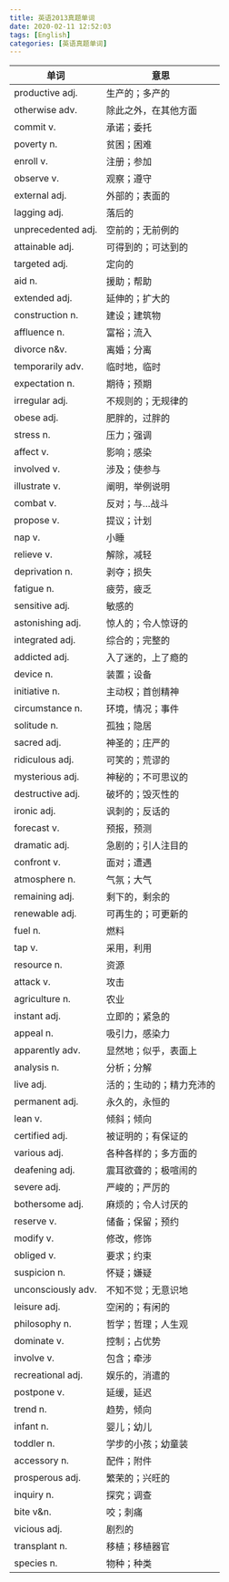 ```yaml
---
title: 英语2013真题单词
date: 2020-02-11 12:52:03
tags: [English]
categories: [英语真题单词]
---
```

|单词|意思|
|-|-|
|productive  adj.	|	生产的；多产的|
|otherwise  adv.	|	除此之外，在其他方面|
|commit  v.	|	承诺；委托|
|poverty  n.	|	贫困；困难|
|enroll  v.	|	注册；参加|
|observe  v.	|	观察；遵守|
|external  adj.	|	外部的；表面的|
|lagging    adj.	|	落后的|
|unprecedented  adj.	|	空前的；无前例的|
|attainable   adj.	|	可得到的；可达到的|
|targeted  adj.	|	定向的|
|aid  n.	|	援助；帮助|
|extended  adj.	|	延伸的；扩大的|
|construction  n.	|	建设；建筑物|
|affluence  n.	|	富裕；流入|
|divorce   n&v.	|	离婚；分离|
|temporarily  adv.	|	临时地，临时|
|expectation  n.	|	期待；预期|
|irregular  adj.	|	不规则的；无规律的|
|obese  adj.	|	肥胖的，过胖的|
|stress  n.	|	压力；强调|
|affect  v.	|	影响；感染|
|involved  v.	|	涉及；使参与|
|illustrate  v.	|	阐明，举例说明|
|combat  v.	|	反对；与…战斗|
|propose  v.	|	提议；计划|
|nap  v.	|	小睡|
|relieve  v.	|	解除，减轻|
|deprivation  n.	|	剥夺；损失|
|fatigue  n.	|	疲劳，疲乏|
|sensitive  adj.	|	敏感的|
|astonishing  adj.	|	惊人的；令人惊讶的|
|integrated  adj.	|	综合的；完整的|
|addicted  adj.	|	入了迷的，上了瘾的|
|device  n.	|	装置；设备|
|initiative  n.	|	主动权；首创精神|
|circumstance  n.	|	环境，情况；事件|
|solitude  n.	|	孤独；隐居|
|sacred  adj.	|	神圣的；庄严的|
|ridiculous  adj.	|	可笑的；荒谬的|
|mysterious  adj.	|	神秘的；不可思议的|
|destructive  adj.	|	破坏的；毁灭性的|
|ironic  adj.	|	讽刺的；反话的|
|forecast  v.	|	预报，预测|
|dramatic  adj.	|	急剧的；引人注目的|
|confront  v.	|	面对；遭遇|
|atmosphere  n.	|	气氛；大气|
|remaining  adj.	|	剩下的，剩余的|
|renewable  adj.	|	可再生的；可更新的|
|fuel  n.	|	燃料|
|tap  v.	|	采用，利用|
|resource  n.	|	资源|
|attack  v.	|	攻击|
|agriculture  n.	|	农业|
|instant  adj.	|	立即的；紧急的|
|appeal  n.	|	吸引力，感染力|
|apparently  adv.	|	显然地；似乎，表面上|
|analysis  n.	|	分析；分解|
|live  adj.	|	活的；生动的；精力充沛的|
|permanent  adj.	|	永久的，永恒的|
|lean  v.	|	倾斜；倾向|
|certified  adj.	|	被证明的；有保证的|
|various  adj.	|	各种各样的；多方面的|
|deafening  adj.	|	震耳欲聋的；极喧闹的|
|severe  adj.	|	严峻的；严厉的|
|bothersome  adj.	|	麻烦的；令人讨厌的|
|reserve  v.	|	储备；保留；预约|
|modify  v.	|	修改，修饰|
|obliged  v.	|	要求；约束|
|suspicion  n.	|	怀疑；嫌疑|
|unconsciously  adv.	|	不知不觉；无意识地|
|leisure  adj.	|	空闲的；有闲的|
|philosophy  n.	|	哲学；哲理；人生观|
|dominate v.	|	控制；占优势|
|involve v.	|	包含；牵涉|
|recreational  adj.	|	娱乐的，消遣的|
|postpone  v.	|	延缓，延迟|
|trend  n.	|	趋势，倾向|
|infant  n.	|	婴儿；幼儿|
|toddler  n.	|	学步的小孩；幼童装|
|accessory n.	|	配件；附件|
|prosperous adj.	|	繁荣的；兴旺的|
|inquiry  n.	|	探究；调查|
|bite  v&n.	|	咬；刺痛|
|vicious  adj.	|	剧烈的|
|transplant  n.	|	移植；移植器官|
|species  n.	|	物种；种类|
